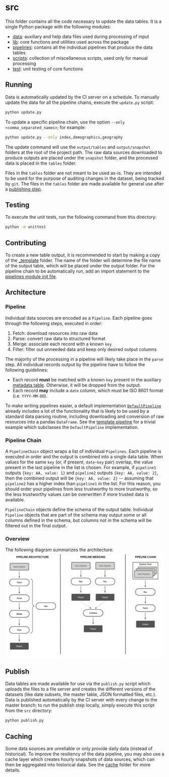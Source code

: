 # src
This folder contains all the code necessary to update the data tables. It is a single Python package
with the following modules:
* [data](data): auxiliary and help data files used during processing of input
* [lib](lib): core functions and utilities used across the package
* [pipelines](pipelines): contains all the individual pipelines that produce the data tables
* [scripts](scripts): collection of miscellaneous scripts, used only for manual processing
* [test](test): unit testing of core functions

## Running
Data is automatically updated by the CI server on a schedule. To manually update the data for all
the pipeline chains, execute the `update.py` script:
```sh
python update.py
```

To update a specific pipeline chain, use the option `--only <comma_separated_names>`; for example:
```sh
python update.py --only index,demographics,geography
```

The update command will use the `output/tables` and `output/snapshot` folders at the root of the
project path. The raw data sources downloaded to produce outputs are placed under the `snapshot`
folder, and the processed data is placed in the `tables` folder.

Files in the `tables` folder are not meant to be used as-is. They are intended to be used for the
purpose of auditing changes in the dataset, being tracked by `git`. The files in the `tables` folder
are made available for general use after a [publishing step](#publish).

## Testing
To execute the unit tests, run the following command from this directory:
```sh
python -m unittest
```

## Contributing
To create a new table output, it is recommended to start by making a copy of the
[_template](pipelines/_template) folder. The name of the folder will determine the file name of the
output table, which will be placed under the output folder. For the pipeline chain to be
automatically run, add an import statement to the
[pipelines module init file](pipelines/__init__.py).

## Architecture
### Pipeline
Individual data sources are encoded as a `Pipeline`. Each pipeline goes through the following steps,
executed in order:
1. Fetch: download resources into raw data
1. Parse: convert raw data to structured format
1. Merge: associate each record with a known `key`
1. Filter: filter out unneeded data and keep only desired output columns

The majority of the processing in a pipeline will likely take place in the `parse` step. All
individual records output by the pipeline have to follow the following guidelines:
* Each record **must** be matched with a known `key` present in the auxiliary
  [metadata table](data/metadata.csv). Otherwise, it will be dropped from the output.
* Each record **may** include a `date` column, which must be ISO 8601 format (i.e. `YYYY-MM-DD`).

To make writing pipelines easier, a default implementation [`DefaultPipeline`](lib/pipeline.py)
already includes a lot of the functionality that is likely to be used by a standard data parsing
routine, including downloading and conversion of raw resources into a pandas `DataFrame`. See the
[template pipeline](pipelines/_template/srcname_pipeline.py) for a trivial example which subclasses
the `DefaultPipeline` implementation.

### Pipeline Chain
A `PipelineChain` object wraps a list of individual `Pipelines`. Each pipeline is executed in order
and the output is combined into a single data table. When values for the same `key` (or, if present,
`date`-`key` pair) overlap, the value present in the last pipeline in the list is chosen. For
example, if `pipeline1` outputs `{key: AA, value: 1}` and `pipeline2` outputs `{key: AA, value: 2}`,
then the combined output will be `{key: AA, value: 2}` -- assuming that `pipeline2` has a higher
index than `pipeline1` in the list. For this reason, you should order your pipelines from less
trustworthy to more trustworthy, so the less trustworthy values can be overwritten if more trusted
data is available.

`PipelineChain` objects define the schema of the output table. Individual `Pipeline` objects that
are part of the schema may output some or all columns defined in the schema, but columns not in the
schema will be filtered out in the final output.

### Overview
The following diagram summarizes the architecture:
![](data/architecture.png)

## Publish
Data tables are made available for use via the `publish.py` script which uploads the files to a file
server and creates the different versions of the datasets (like date subsets, the master table, JSON
formatted files, etc.). Data is published automatically by the CI server with every change to the
master branch; to run the publish step locally, simply execute this script from the `src` directory:
```sh
python publish.py
```

## Caching
Some data sources are unreliable or only provide daily data (instead of historical). To improve the
resiliency of the data pipeline, you may also use a cache layer which creates hourly snapshots of
data sources, which can then be aggregated into historical data. See the [cache](./cache) folder for
more details.
